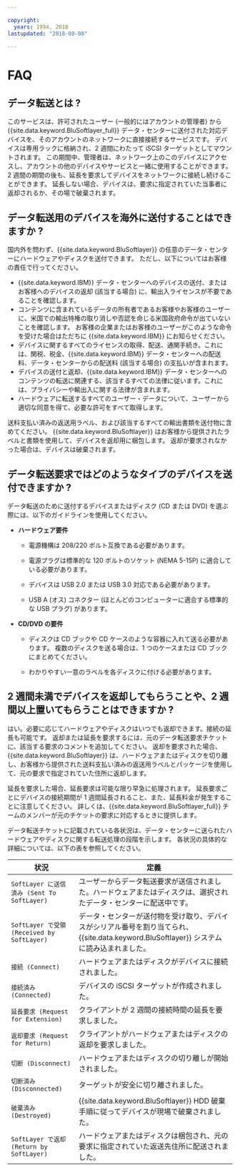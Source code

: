 ```yaml
---

copyright:
  years: 1994, 2018
lastupdated: "2018-08-08"

---
```



# FAQ

## データ転送とは ?

このサービスは、許可されたユーザー (一般的にはアカウントの管理者) から {{site.data.keyword.BluSoftlayer_full}} データ・センターに送付された対応デバイスを、そのアカウントのネットワークに直接接続するサービスです。 デバイスは専用ラックに格納され、2 週間にわたって iSCSI ターゲットとしてマウントされます。 この期間中、管理者は、ネットワーク上のこのデバイスにアクセスし、アカウントの他のデバイスやサービスと一緒に使用することができます。 2 週間の期間の後も、延長を要求してデバイスをネットワークに接続し続けることができます。 延長しない場合、デバイスは、要求に指定されていた当事者に返却されるか、その場で破棄されます。

## データ転送用のデバイスを海外に送付することはできますか ?

国内外を問わず、{{site.data.keyword.BluSoftlayer}} の任意のデータ・センターにハードウェアやディスクを送付できます。 ただし、以下についてはお客様の責任で行ってください。

- {{site.data.keyword.IBM}} データ・センターへのデバイスの送付、またはお客様へのデバイスの返却 (該当する場合) に、輸出入ライセンスが不要であることを確認します。
- コンテンツに含まれているデータの所有者であるお客様やお客様のユーザーに、米国での輸出特権の取り消しや否認を命じる米国政府命令が出ていないことを確認します。 お客様の企業またはお客様のユーザーがこのような命令を受けた場合はただちに {{site.data.keyword.IBM}} にお知らせください。
- デバイスに関するすべてのライセンスの取得、配送、通関手続き。これには、関税、税金、{{site.data.keyword.IBM}} データ・センターへの配送料、データ・センターからの配送料 (該当する場合) の支払いが含まれます。
- デバイスの送付と返却、{{site.data.keyword.IBM}} データ・センターへのコンテンツの転送に関連する、該当するすべての法律に従います。これには、プライバシーや輸出入に関する法律が含まれます。
- ハードウェアに転送するすべてのユーザー・データについて、ユーザーから適切な同意を得て、必要な許可をすべて取得します。

送料支払い済みの返送用ラベル、および該当するすべての輸出書類を送付物に含めてください。 {{site.data.keyword.BluSoftlayer}} はお客様から提供されたラベルと書類を使用して、デバイスを返却用に梱包します。 返却が要求されなかった場合は、デバイスは破棄されます。


## データ転送要求ではどのようなタイプのデバイスを送付できますか ?
データ転送のために送付するデバイスまたはディスク (CD または DVD) を選ぶ際には、以下のガイドラインを使用してください。

- **ハードウェア要件**

   - 電源機構は 208/220 ボルト互換である必要があります。

   - 電源プラグは標準的な 120 ボルトのソケット (NEMA 5-15P) に適合している必要があります。

   - デバイスは USB 2.0 または USB 3.0 対応である必要があります。

   - USB A (オス) コネクター (ほとんどのコンピューターに適合する標準的な USB プラグ) があります。

- **CD/DVD の要件**

   - ディスクは CD ブックや CD ケースのような容器に入れて送る必要があります。 複数のディスクを送る場合は、1 つのケースまたは CD ブックにまとめてください。

   - わかりやすい一意のラベルを各ディスクに付ける必要があります。

## 2 週間未満でデバイスを返却してもらうことや、2 週間以上置いてもらうことはできますか ?

はい。必要に応じてハードウェアやディスクはいつでも返却できます。接続の延長も可能です。 返却または延長を要求するには、元のデータ転送要求チケットに、該当する要求のコメントを追加してください。 返却を要求された場合、{{site.data.keyword.BluSoftlayer}} は、ハードウェアまたはディスクを切り離し、お客様から提供された送料支払い済みの返送用ラベルとパッケージを使用して、元の要求で指定されていた住所に返却します。

延長を要求した場合、延長要求は可能な限り早急に処理されます。 延長要求ごとにデバイスの接続期間が 1 週間延長されること、また、延長料金が発生することに注意してください。 詳しくは、{{site.data.keyword.BluSoftlayer_full}} チームのメンバーが元のチケットの要求に対応するときに提供します。

データ転送チケットに記載されている各状況は、データ・センターに送られたハードウェアやディスクに関する転送処理の段階を示します。 各状況の具体的な詳細については、以下の表を参照してください。

|状況 	| 定義 |
|---------| -----------|
|`SoftLayer に送信済み (Sent To SoftLayer)` |ユーザーからデータ転送要求が送信されました。ハードウェアまたはディスクは、選択されたデータ・センターに配送中です。|
|`SoftLayer で受領 (Received by SoftLayer)` |	データ・センターが送付物を受け取り、デバイスがシリアル番号を割り当てられ、{{site.data.keyword.BluSoftlayer}} システムに読み込まれました。|
|`接続 (Connect)` |	ハードウェアまたはディスクがデバイスに接続されました。|
|`接続済み (Connected)` |	デバイスの iSCSI ターゲットが作成されました。|
|`延長要求 (Request for Extension)` | クライアントが 2 週間の接続時間の延長を要求しました。|
|`返却要求 (Request for Return)` | クライアントがハードウェアまたはディスクの返却を要求しました。|
|`切断 (Disconnect)` |	ハードウェアまたはディスクの切り離しが開始されました。|
|`切断済み (Disconnected)` |	ターゲットが安全に切り離されました。|
|`破棄済み (Destroyed)` | {{site.data.keyword.BluSoftlayer}} HDD 破棄手順に従ってデバイスが現場で破棄されました。|
|`SoftLayer で返却 (Return by SoftLayer)` |	ハードウェアまたはディスクは梱包され、元の要求に指定されていた返送先住所に配送されました。|
